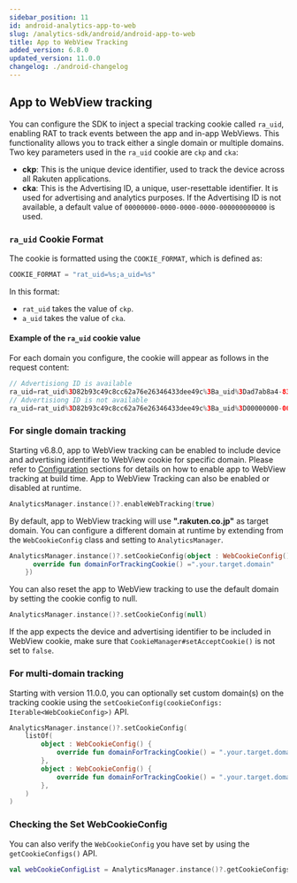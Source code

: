 ```yaml
---
sidebar_position: 11
id: android-analytics-app-to-web
slug: /analytics-sdk/android/android-app-to-web
title: App to WebView Tracking
added_version: 6.8.0
updated_version: 11.0.0
changelog: ./android-changelog
---
```


## App to WebView tracking

You can configure the SDK to inject a special tracking cookie called `ra_uid`, enabling RAT to track events between the app and in-app WebViews. This functionality allows you to track either a single domain or multiple domains.
Two key parameters used in the `ra_uid` cookie are `ckp` and `cka`:
- **ckp**: This is the unique device identifier, used to track the device across all Rakuten applications.
- **cka**: This is the Advertising ID, a unique, user-resettable identifier. It is used for advertising and analytics purposes. If the Advertising ID is not available, a default value of `00000000-0000-0000-0000-000000000000` is used.

### `ra_uid` Cookie Format
The cookie is formatted using the `COOKIE_FORMAT`, which is defined as:
```kotlin
COOKIE_FORMAT = "rat_uid=%s;a_uid=%s"
```
In this format:  
* `rat_uid` takes the value of `ckp`.
* `a_uid` takes the value of `cka`.

#### Example of the `ra_uid` cookie value
For each domain you configure, the cookie will appear as follows in the request content:

```kotlin
// Advertisiong ID is available
ra_uid=rat_uid%3D82b93c49c8cc62a76e26346433dee49c%3Ba_uid%3Dad7ab8a4-83c8-4ae2-b31f-20b453a62621
// Advertisiong ID is not available
ra_uid=rat_uid%3D82b93c49c8cc62a76e26346433dee49c%3Ba_uid%3D00000000-0000-0000-0000-000000000000
```

### For single domain tracking

Starting v6.8.0, app to WebView tracking can be enabled to include device and advertising identifier to WebView cookie for specific domain.
Please refer to [Configuration](./android-user-guide#configuration) sections for details on how to enable app to WebView tracking at build time. App to WebView Tracking can also be enabled or disabled at runtime.

```kotlin
AnalyticsManager.instance()?.enableWebTracking(true)
```

By default, app to WebView tracking will use __".rakuten.co.jp"__ as target domain. You can configure a different domain at runtime by extending from the `WebCookieConfig` class and setting to `AnalyticsManager`.

```kotlin
AnalyticsManager.instance()?.setCookieConfig(object : WebCookieConfig() {
      override fun domainForTrackingCookie() =".your.target.domain"
    })
```

You can also reset the app to WebView tracking to use the default domain by setting the cookie config to null.

```kotlin
AnalyticsManager.instance()?.setCookieConfig(null)
```

If the app expects the device and advertising identifier to be included in WebView cookie, make sure that `CookieManager#setAcceptCookie()` is not set to `false`.

### For multi-domain tracking

Starting with version 11.0.0, you can optionally set custom domain(s) on the tracking cookie using the `setCookieConfig(cookieConfigs: Iterable<WebCookieConfig>)` API.

```kotlin
AnalyticsManager.instance()?.setCookieConfig(
    listOf(
        object : WebCookieConfig() {
            override fun domainForTrackingCookie() = ".your.target.domain1"
        },
        object : WebCookieConfig() {
            override fun domainForTrackingCookie() = ".your.target.domain2"
        },
    )
)
```

### Checking the Set WebCookieConfig

You can also verify the `WebCookieConfig` you have set by using the `getCookieConfigs()` API.

```kotlin
val webCookieConfigList = AnalyticsManager.instance()?.getCookieConfigs()
```
